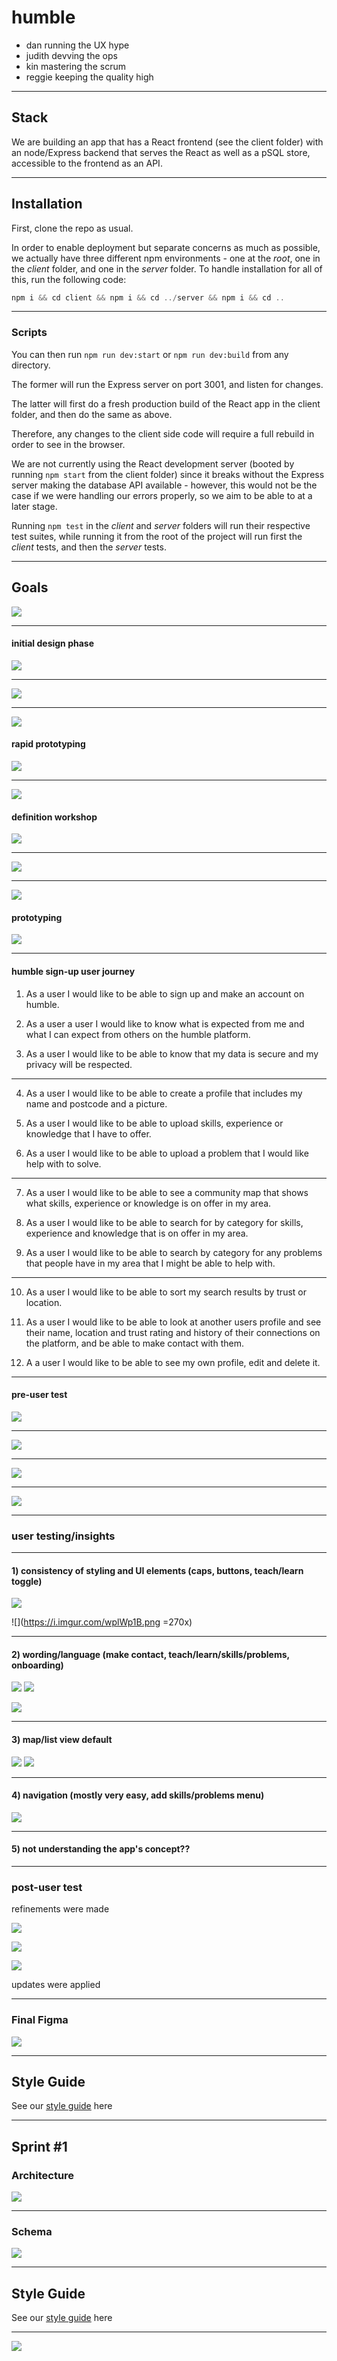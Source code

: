 # humble
- dan running the UX hype
- judith devving the ops
- kin mastering the scrum
- reggie keeping the quality high

---

## Stack

We are building an app that has a React frontend (see the client folder) with an node/Express backend that serves the React as well as a pSQL store, accessible to the frontend as an API.

---

## Installation

First, clone the repo as usual.

In order to enable deployment but separate concerns as much as possible, we actually have three different npm environments - one at the _root_, one in the _client_ folder, and one in the _server_ folder. To handle installation for all of this, run the following code:

```javascript
npm i && cd client && npm i && cd ../server && npm i && cd ..
```

---

### Scripts

You can then run `npm run dev:start` or `npm run dev:build` from any directory.

The former will run the Express server on port 3001, and listen for changes.

The latter will first do a fresh production build of the React app in the client folder, and then do the same as above.

Therefore, any changes to the client side code will require a full rebuild in order to see in the browser.

We are not currently using the React development server (booted by running `npm start` from the client folder) since it breaks without the Express server making the database API available - however, this would not be the case if we were handling our errors properly, so we aim to be able to at a later stage.

Running `npm test` in the _client_ and _server_ folders will run their respective test suites, while running it from the root of the project will run first the _client_ tests, and then the _server_ tests.

---

## Goals

![](https://i.imgur.com/af8AV4w.jpg)

---

#### initial design phase

![](https://i.imgur.com/bnHbh77.jpg)

---

![](https://i.imgur.com/OxwwKRO.jpg)

---

![](https://i.imgur.com/eCZVTZy.jpg)

#### rapid prototyping

![](https://i.imgur.com/sZ5myhC.jpg)

---

![](https://i.imgur.com/wQWFzJL.jpg)

#### definition workshop

![](https://i.imgur.com/i3lW5D7.jpg?1)

---

![](https://i.imgur.com/6dCQWv3.jpg?1)

---

![](https://i.imgur.com/bWywMAU.jpg?1)

#### prototyping

![](https://i.imgur.com/pcKR4eO.jpg?1)

---

#### humble sign-up user journey

1.	As a user I would like to be able to sign up and make an account on 	humble.

2.	As a user a user I would like to know what is expected from me and 	what I can expect from others on the humble platform.

3.	As a user I would like to be able to know that my data is secure and 	my privacy will be respected.

---

4.	As a user I would like to be able to create a profile that includes my 	name and postcode and a picture.

5. 	As a user I would like to be able to upload skills, experience or 	knowledge that I have to offer.

6.	As a user I would like to be able to upload a problem that I would 	like help with to solve.

---

7.	As a user I would like to be able to see a community map that shows 	what skills, experience or knowledge is on offer in my area.

8.	As a user I would like to be able to search for by category for skills, 	experience and knowledge that is on offer in my area.

9. 	As a user I would like to be able to search by category for any 	problems that people have in my area that I might be able to help 	with.

---

10.	As a user I would like to be able to sort my search results by trust  or 	location.

11.	As a user I would like to be able to look at another users profile and 	see their name, location and trust rating and history of their 	connections on the platform, and be able to make contact with them.

12.	A a user I would like to be able to see my own profile, edit and delete 	it.

---

#### pre-user test

![](https://i.imgur.com/Pmn6uMR.png)

---

![](https://i.imgur.com/HO5aeIM.png)

---

![](https://i.imgur.com/TjuALUT.png)

---

![](https://i.imgur.com/9XEkf89.png)

---

### user testing/insights

---

#### 1) consistency of styling and UI elements (caps, buttons, teach/learn toggle)

![](https://i.imgur.com/9CjHMWN.png)

![](https://i.imgur.com/wplWp1B.png =270x)


---

#### 2) wording/language (make contact, teach/learn/skills/problems, onboarding)

![](https://i.imgur.com/9CjHMWN.png) ![](https://i.imgur.com/msx2Swt.png)

![](https://i.imgur.com/8w3U0xn.png)



---

#### 3) map/list view default

![](https://i.imgur.com/46SXjyk.png) ![](https://i.imgur.com/Fmo9LXh.png)


---

#### 4) navigation (mostly very easy, add skills/problems menu)

![](https://i.imgur.com/8cvDunj.png)

---

#### 5) not understanding the app's concept??




---

### post-user test

refinements were made 

![](https://i.imgur.com/tGYSXqs.jpg?1)

![](https://i.imgur.com/9rJzdgr.jpg)

![](https://i.imgur.com/nx3ZeKE.jpg)

updates were applied



---

### Final Figma

![](https://i.imgur.com/oMOwQgi.png)

---

## Style Guide

See our [style guide](https://github.com/fac18/humble/issues/2) here

---

## Sprint #1

### Architecture 

![](https://i.imgur.com/bXMCoZR.jpg)

---

### Schema

[![](https://i.imgur.com/b8p0unB.png)](https://dbdiagram.io/d/5e2844749e76504e0ef0896f)

---

## Style Guide

See our [style guide](https://github.com/fac18/humble/issues/2) here

---

![](https://i.imgur.com/ksp4zw1.jpg)
